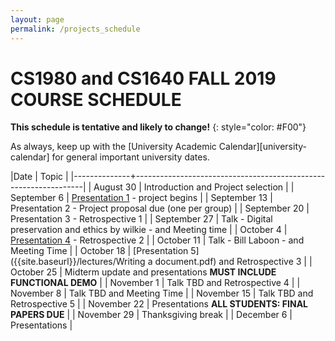 ```yaml
---
layout: page
permalink: /projects_schedule
---
```


# CS1980 and CS1640 FALL 2019 COURSE SCHEDULE #

**This schedule is tentative and likely to change!**
{: style="color: #F00"}

As always, keep up with the [University Academic Calendar][university-calendar] for general important university dates.

|Date          | Topic                                                           |
|--------------+-----------------------------------------------------------------|
| August   30  | Introduction and Project selection |
| September 6  | [Presentation 1]({{site.baseurl}}/lectures/Capstone_Lecture1.pdf) - project begins |
| September 13 | Presentation 2 - Project proposal due (one per group) |
| September 20 | Presentation 3 - Retrospective 1 |
| September 27 | Talk - Digital preservation and ethics by wilkie - and Meeting time |
| October 4    | [Presentation 4]({{site.baseurl}}/lectures/lecture-on-presentations.pdf) - Retrospective 2 |
| October 11   | Talk - Bill Laboon - and Meeting Time |
| October 18   | [Presentation 5]({{site.baseurl}}/lectures/Writing a document.pdf) and Retrospective 3 |
| October 25   | Midterm update and presentations **MUST INCLUDE FUNCTIONAL DEMO** |
| November 1   | Talk TBD and Retrospective 4 |
| November 8   | Talk TBD and Meeting Time |
| November 15  | Talk TBD and Retrospective 5 |
| November 22  | Presentations   **ALL STUDENTS: FINAL PAPERS DUE** |
| November 29  | Thanksgiving break |
| December 6   | Presentations |

